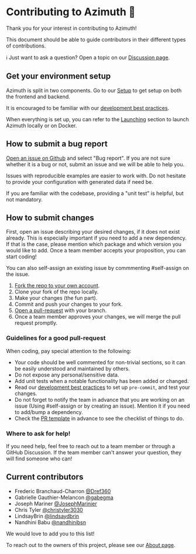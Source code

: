 # Contributing to Azimuth :telescope:

Thank you for your interest in contributing to Azimuth!

This document should be able to guide contributors in their different types of contributions.

:information_source: Just want to ask a question? Open a topic on our [Discussion page](https://github.com/ServiceNow/azimuth/discussions).


## Get your environment setup

Azimuth is split in two components.
Go to our [Setup](https://servicenow.github.io/azimuth/development/setup) to get setup on both the frontend and backend.


It is encouraged to be familiar with our [development best practices](https://servicenow.github.io/azimuth/development/dev-practices/).


When everything is set up, you can refer to the [Launching](https://servicenow.github.io/azimuth/development/launching)
section to launch Azimuth locally or on Docker.

## How to submit a bug report

[Open an issue on Github](https://github.com/ServiceNow/azimuth/issues/new/choose) and select "Bug report". If you are not sure whether it is a bug or not, submit an issue and we will be able to help you.

Issues with reproducible examples are easier to work with. Do not hesitate to provide your configuration with generated data if need be.

If you are familiar with the codebase, providing a "unit test" is helpful, but not mandatory.

## How to submit changes

First, open an issue describing your desired changes, if it does not exist already. This is especially important if you need to add a new dependency. If that is the case, please mention which package and which version you would like to add. Once a team member accepts your proposition, you can start coding!

You can also self-assign an existing issue by commmenting #self-assign on the issue.

1. [Fork the repo to your own account](https://github.com/ServiceNow/azimuth/fork).
2. Clone your fork of the repo locally.
3. Make your changes (the fun part).
4. Commit and push your changes to your fork.
5. [Open a pull-request](https://github.com/ServiceNow/azimuth/compare) with your branch.
6. Once a team member approves your changes, we will merge the pull request promptly.

### Guidelines for a good pull-request
When coding, pay special attention to the following:
* Your code should be well commented for non-trivial sections, so it can be easily understood and maintained by others.
* Do not expose any personal/sensitive data.
* Add unit tests when a notable functionality has been added or changed.
* Read our [development best practices](https://servicenow.github.io/azimuth/development/dev-practices/) to set up `pre-commit`, and test your changes.
* Do not forget to notify the team in advance that you are working on an issue (Using #self-assign or by creating an issue). Mention it if you need to add/bump a dependency.
* Check the [PR template](https://github.com/ServiceNow/azimuth/blob/main/.github/pull_request_template.md) in advance to see the checklist of things to do.

### Where to ask for help!

If you need help, feel free to reach out to a team member or through a GitHub Discussion.
If the team member can't answer your question, they will find someone who can!


## Current contributors

- Frederic Branchaud-Charron [@Dref360](https://github.com/Dref360)
- Gabrielle Gauthier-Melancon [@gabegma](https://github.com/gabegma)
- Joseph Mariner [@JosephMarinier](https://github.com/JosephMarinier)
- Chris Tyler [@christyler3030](https://github.com/christyler3030)
- LindsayBrin [@lindsaydbrin](https://github.com/lindsaydbrin)
- Nandhini Babu [@nandhinibsn](https://github.com/nandhinibsn)

We would love to add you to this list!

To reach out to the owners of this project, please see our [About page](https://servicenow.github.io/azimuth/about-us/).
